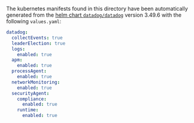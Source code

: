 The kubernetes manifests found in this directory have been automatically generated
from the [helm chart `datadog/datadog`](https://github.com/DataDog/helm-charts/tree/master/charts/datadog)
version 3.49.6 with the following `values.yaml`:

```yaml
datadog:
  collectEvents: true
  leaderElection: true
  logs:
    enabled: true
  apm:
    enabled: true
  processAgent:
    enabled: true
  networkMonitoring:
    enabled: true
  securityAgent:
    compliance:
      enabled: true
    runtime:
      enabled: true
```
